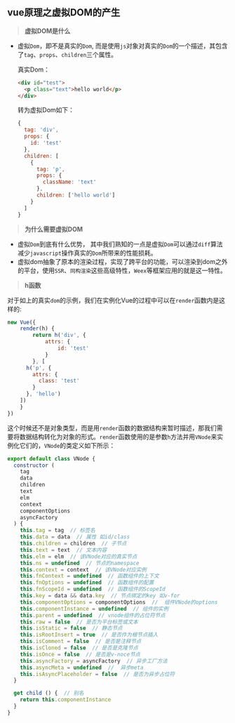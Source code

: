 ## vue原理之虚拟DOM的产生

> **虚拟DOM是什么**

- 虚拟`Dom`，即不是真实的`Dom`, 而是使用`js`对象对真实的`Dom`的一个描述，其包含了`tag`、`props`、`children`三个属性。

  真实Dom：

  ```html
  <div id="test">
    <p class="text">hello world</p>
  </div>
  ```

  转为虚拟Dom如下：

  ```javascript
  {
  	tag: 'div',
  	props: {
      id: 'test'
    },
    children: [
      {
        tag: 'p',
        props: {
          className: 'text'
        },
        children: ['hello world']
      }
    ]  
  }
  ```

> **为什么需要虚拟DOM**

- 虚拟`Dom`到底有什么优势， 其中我们熟知的一点是虚拟`Dom`可以通过`diff`算法减少`javascript`操作真实的`Dom`所带来的性能损耗。
- 虚拟dom抽象了原本的渲染过程，实现了跨平台的功能，可以渲染到dom之外的平台，使用`SSR`、`同构渲染`这些高级特性，`Weex`等框架应用的就是这一特性。

> **h函数**

​		对于如上的真实`dom`的示例，我们在实例化Vue的过程中可以在`render`函数内是这样的:

```javascript
new Vue({
	render(h) {
		return h('div', {
			attrs: {
				id: 'test'
			}
		}, [
      h('p', {
        attrs: {
          class: 'test'
        }
      }, 'hello')
    ])
	}
})
```

这个时候还不是对象类型，而是用`render`函数的数据结构来暂时描述，那我们需要将数据结构转化为对象的形式。`render`函数使用的是参数`h`方法并用`VNode`来实例化它们的，`VNode`的类定义如下所示：

```javascript
export default class VNode {
  constructor (
    tag
    data
    children
    text
    elm
    context
    componentOptions
    asyncFactory
  ) {
    this.tag = tag  // 标签名
    this.data = data  // 属性 如id/class
    this.children = children  // 子节点
    this.text = text  // 文本内容
    this.elm = elm  // 该VNode对应的真实节点
    this.ns = undefined  // 节点的namespace
    this.context = context  // 该VNode对应实例
    this.fnContext = undefined  // 函数组件的上下文
    this.fnOptions = undefined  // 函数组件的配置
    this.fnScopeId = undefined  // 函数组件的ScopeId
    this.key = data && data.key  // 节点绑定的key 如v-for
    this.componentOptions = componentOptions  //  组件VNode的options
    this.componentInstance = undefined  // 组件的实例
    this.parent = undefined  // vnode组件的占位符节点
    this.raw = false  // 是否为平台标签或文本
    this.isStatic = false  // 静态节点
    this.isRootInsert = true  // 是否作为根节点插入
    this.isComment = false  // 是否是注释节点
    this.isCloned = false  // 是否是克隆节点
    this.isOnce = false  // 是否是v-noce节点
    this.asyncFactory = asyncFactory  // 异步工厂方法
    this.asyncMeta = undefined  //  异步meta
    this.isAsyncPlaceholder = false  // 是否为异步占位符
  }

  get child () {  // 别名
    return this.componentInstance
  }
}
```


